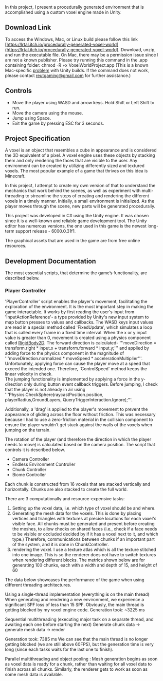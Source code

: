 In this project, I present a procedurally generated environment that is accomplished using a custom voxel engine made in Unity.

## Download Link
To access the Windows, Mac, or Linux build please follow this link [https://lrtal.itch.io/procedurally-generated-voxel-world](https://lrtal.itch.io/procedurally-generated-voxel-world). Download, unzip, and run the executable file.
On Mac, there may be a permission issue since I am not a known publisher. Please try running this command  in the .app containing folder: 
chmod -R +x VoxelWorldProject.app (This is a known Mac-specific [problem](https://discussions.unity.com/t/mac-unity-build-from-a-pc-not-opening-on-mac/803627) with Unity builds. If the command does not work, please contact reutgaming@gmail.com for further assistance.)

## Controls

 - Move the player using WASD and arrow keys. Hold Shift or Left Shift to run.  
- Move the camera using the mouse. 
- Jump using Space. 
- Exit the game by pressing ESC for 3 seconds.

## Project Specification

A voxel is an object that resembles a cube in appearance and is considered the 3D equivalent of a pixel.  A voxel engine uses these objects by stacking them and only rendering the faces that are visible to the user. Any environment can be created by utilizing differently sized and textured voxels. The most popular example of a game that thrives on this idea is Minecraft.

In this project, I attempt to create my own version of that to understand the mechanics that work behind the scenes, as well as experiment with multi-threading to streamline the steps of creating and rendering the different voxels in a timely manner. Initially, a small environment is initialized. As the player moves through the scene, new parts will be generated procedurally.

This project was developed in C\# using the Unity engine. It was chosen since it is a well-known and reliable game development tool. The Unity editor has numerous versions, the one used in this game is the newest long-term support release - 6000.0.31f1.

The graphical assets that are used in the game are from free online resources.

## Development Documentation

The most essential scripts, that determine the game’s functionality, are described below. 

### Player Controller
'PlayerController' script enables the player's movement, facilitating the exploration of the environment. It is the most important step in making the game interactable. 
It works by first reading the user's input from 'InputActionReference'- a type provided by Unity's new input system to map button presses to values and callbacks.
The WASD keys input values are read in a special method called 'FixedUpdate', which simulates a loop that is called every frame in a fixed time interval. When the x or y input value is greater than 0, movement is created using a physics component called [RigidBody2D](https://docs.unity3d.com/6000.0/Documentation/Manual/2d-physics/rigidbody/introduction-to-rigidbody-2d.html). The forward direction is calculated- '''moveDirection = transform.right * input.x + transform.forward * input.y;''' and applied by adding force to the physics component in the magnitude of '''moveDirection.normalized * moveSpeed * accelerationMultiplier'''. 
 Unfortunately, applying force can cause the player move at a speed that exceed the intended one. Therefore, 'ControlSpeed' method keeps the linear velocity in check.  
The jumping functionality is implemented by applying a force in the y-direction only during button event callback triggers. Before jumping, I check that the player is not already in air using '''Physics.CheckSphere(raycastPosition.position, playerRadius,GroundLayers, QueryTriggerInteraction.Ignore);'''.

Additionally, a 'drag' is applied to the player's movement to prevent the appearance of gliding across the floor without friction. This was necessary because I had to use a zero-friction material in the collision component to ensure the player wouldn't get stuck against the walls of the voxels when jumping on the terrain.

The rotation of the player (and therefore the direction in which the player needs to move) is calculated based on the camera position. The script that controls it is described below. 

- Camera Controller
- Endless Environment Controller
- Chunk Controller
- Biome Controller

Each chunk is constructed from 16 voxels that are stacked vertically and horizontally. Chunks are also stacked to create the full world. 

There are 3 computationally and resource-expensive tasks: 

1. Setting up the voxel data, i.e. which type of voxel should be and where. 
2. Generating the mesh data for the voxels. This is done by placing vertices and triangles with textures at precise locations for each voxel's visible face. All chunks must be generated and present before creating the meshes, to allow checks on shared faces (i.e., check if a face needs to be visible or occluded decided by if it has a voxel next to it, and which type.) Therefore, communications between chunks if an important part of the system, and it is done in ChunkController.
 3. rendering the voxel. I use a texture atlas which is all the texture stitched into one image. This is so the renderer does not have to switch textures when rendering different blocks.
The metrics shown below are for generating 100 chunks, each with a width and depth of 15, and height of 60	

The data below showcases the performance of the game when using different threading architectures. 

Using a single-thread implementation (everything is on the main thread)
When generating and rendering a new environment, we experience a significant SPF loss of less than 15 SPF. Obviously, the main thread is getting blocked by my voxel engine code. 
Generation took: ~3225 ms


Sequential multithreading (executing major task on a separate thread, and awaiting each one before starting the next) Generate chunk data ->  generate mesh data -> render 




Generation took: 7385 ms
We can see that the main thread is no longer getting blocked (we are still above 60FPS), but the generation time is very long (since each tasks waits for the last one to finish).


Parallel multithreading and object pooling : 
Mesh generation begins as soon as voxel data is ready for a chunk, rather than waiting for all voxel data to finish across all chunks. Similarly, the renderer gets to work as soon as some mesh data is available. 
